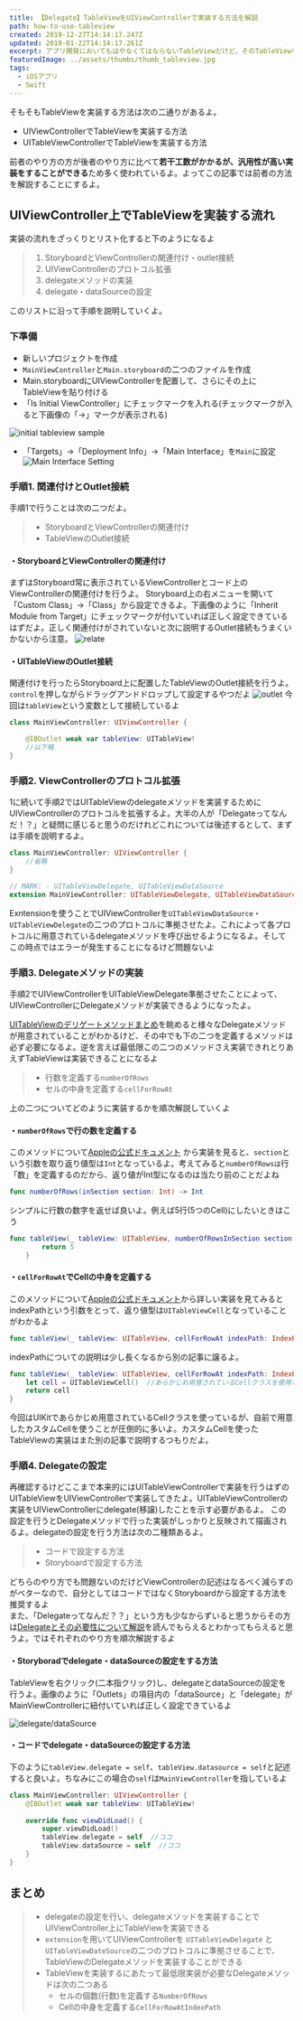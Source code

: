 ```yaml
---
title: 【Delegate】TableViewをUIViewControllerで実装する方法を解説
path: how-to-use-tableview
created: 2019-12-27T14:14:17.247Z
updated: 2019-01-22T14:14:17.261Z
excerpt: アプリ開発においてもはやなくてはならないTableViewだけど、そのTableViewをUIViewController上に実装する方法を解説しているよ。
featuredImage: ../assets/thumbs/thumb_tableview.jpg
tags:
  - iOSアプリ
  - Swift
---
```

そもそもTableViewを実装する方法は次の二通りがあるよ。

- UIViewControllerでTableViewを実装する方法
- UITableViewControllerでTableViewを実装する方法

前者のやり方の方が後者のやり方に比べて**若干工数がかかるが、汎用性が高い実装をすることができる**ため多く使われているよ。よってこの記事では前者の方法を解説することにするよ。

## UIViewController上でTableViewを実装する流れ
実装の流れをざっくりとリスト化すると下のようになるよ

> 1. StoryboardとViewControllerの関連付け・outlet接続
> 2. UIViewControllerのプロトコル拡張
> 3. delegateメソッドの実装
> 4. delegate・dataSourceの設定

このリストに沿って手順を説明していくよ。

### 下準備
- 新しいプロジェクトを作成
- `MainViewController`と`Main.storyboard`の二つのファイルを作成
- Main.storyboardにUIViewControllerを配置して、さらにその上にTableViewを貼り付ける
- 「Is Initial ViewController」にチェックマークを入れる(チェックマークが入ると下画像の「→」マークが表示される)

![initial tableview sample](https://i.gyazo.com/29f6c37ee30075ed37603ed8e4208e98.png)

- 「Targets」→「Deployment Info」→「Main Interface」を`Main`に設定
![Main Interface Setting](https://i.gyazo.com/2ce18e7c8f00c44dc84e51485387ca59.png)


### 手順1. 関連付けとOutlet接続
手順1で行うことは次の二つだよ。
> - StoryboardとViewControllerの関連付け
> - TableViewのOutlet接続

#### ・StoryboardとViewControllerの関連付け
まずはStoryboard常に表示されているViewControllerとコード上のViewControllerの関連付けを行うよ。 
Storyboard上の右メニューを開いて「Custom Class」→「Class」から設定できるよ。下画像のように「Inherit Module from Target」にチェックマークが付いていれば正しく設定できているはずだよ。正しく関連付けがされていないと次に説明するOutlet接続もうまくいかないから注意。
![relate](https://i.gyazo.com/96b1dc445ec9d0856d03a9ee2239e599.png)

#### ・UITableViewのOutlet接続
関連付けを行ったらStoryboard上に配置したTableViewのOutlet接続を行うよ。`control`を押しながらドラッグアンドドロップして設定するやつだよ
![outlet](https://i.gyazo.com/407cd21a778e5c612d8ce6d9fd8e34b4.png)
今回は`tableView`という変数として接続しているよ

``` swift
class MainViewController: UIViewController {

    @IBOutlet weak var tableView: UITableView!
    //以下略
}
```

### 手順2. ViewControllerのプロトコル拡張
1に続いて手順2ではUITableViewのdelegateメソッドを実装するためにUIViewControllerのプロトコルを拡張するよ。大半の人が「Delegateってなんだ！？」と疑問に感じると思うのだけれどこれについては後述するとして、まずは手順を説明するよ。

``` swift
class MainViewController: UIViewController {
    //省略
}

// MARK: - UITableViewDelegate, UITableViewDataSource
extension MainViewController: UITableViewDelegate, UITableViewDataSource { }
```

Exntensionを使うことでUIViewControllerを`UITableViewDataSource`・`UITableViewDelegate`の二つのプロトコルに準拠させたよ。これによって各プロトコルに用意されているdelegateメソッドを呼び出せるようになるよ。そしてこの時点ではエラーが発生することになるけど問題ないよ

### 手順3. Delegateメソッドの実装
手順2でUIViewControllerをUITableViewDelegate準拠させたことによって、UIViewControllerにDelegateメソッドが実装できるようになったよ。

[UITableViewのデリゲートメソッドまとめ](https://qiita.com/kagemiku/items/22b74010365723c5c4fe)を眺めると様々なDelegateメソッドが用意されていることがわかるけど、その中でも下の二つを定義するメソッドは必ず必要になるよ。逆を言えば最低限この二つのメソッドさえ実装できれとりあえずTableViewは実装できることになるよ

> - 行数を定義する`numberOfRows`
> - セルの中身を定義する`cellForRowAt`

上の二つについてどのように実装するかを順次解説していくよ

#### ・`numberOfRows`で行の数を定義する
このメソッドについて[Appleの公式ドキュメント](https://developer.apple.com/documentation/uikit/uitableview/1614952-numberofrows)
から実装を見ると、`section`という引数を取り返り値型は`Int`となっているよ。考えてみると`numberOfRowsは`行「数」を定義するのだから、返り値がInt型になるのは当たり前のことだよね
``` swift
func numberOfRows(inSection section: Int) -> Int
```
シンプルに行数の数字を返せば良いよ。例えば5行(5つのCell)にしたいときはこう
```swift
func tableView(_ tableView: UITableView, numberOfRowsInSection section: Int) -> Int {
        return 5
    }
```

#### ・`cellForRowAt`でCellの中身を定義する
このメソッドについて[Appleの公式ドキュメント](https://developer.apple.com/documentation/uikit/uitableviewdatasource/1614861-tableview)から詳しい実装を見てみるとindexPathという引数をとって、返り値型は`UITableViewCell`となっていることがわかるよ
```swift
func tableView(_ tableView: UITableView, cellForRowAt indexPath: IndexPath) -> UITableViewCell
```
indexPathについての説明は少し長くなるから別の記事に譲るよ。
```swift
func tableView(_ tableView: UITableView, cellForRowAt indexPath: IndexPath) -> UITableViewCell {
    let cell = UITableViewCell()  //あらかじめ用意されているCellクラスを使用しています。   
    return cell
}
```

今回はUIKitであらかじめ用意されているCellクラスを使っているが、自前で用意したカスタムCellを使うことが圧倒的に多いよ。カスタムCellを使ったTableViewの実装はまた別の記事で説明するつもりだよ。

###  手順4. Delegateの設定
再確認するけどここまで本来的にはUITableViewControllerで実装を行うはずのUITableViewをUIViewControllerで実装してきたよ。UITableViewControllerの実装をUIViewControllerにdelegate(移譲)したことを示す必要があるよ。
この設定を行うとDelegateメソッドで行った実装がしっかりと反映されて描画されるよ。delegateの設定を行う方法は次の二種類あるよ。

> - コードで設定する方法
> - Storyboardで設定する方法

どちらのやり方でも問題ないのだけどViewControllerの記述はなるべく減らすのがベターなので、自分としてはコードではなくStoryboardから設定する方法を推奨するよ  
また、「Delegateってなんだ？？」という方も少なからずいると思うからその方は[Delegateとその必要性について解説](#)を読んでもらえるとわかってもらえると思うよ。ではそれぞれのやり方を順次解説するよ

#### ・Storyboradでdelegate・dataSourceの設定をする方法
TableViewを右クリック(二本指クリック)し、delegateとdataSourceの設定を行うよ。画像のように「Outlets」の項目内の「dataSource」と「delegate」がMainViewControllerに紐付いていれば正しく設定できているよ

![delegate/dataSource](https://i.gyazo.com/3baff4cdbca9ccbe18fcbbd93b7a7379.png)

#### ・コードでdelegate・dataSourceの設定する方法
下のように`tableView.delegate = self`、`tableView.datasource = self`と記述すると良いよ。ちなみにこの場合の`self`は`MainViewController`を指しているよ
``` swift
class MainViewController: UIViewController {
    @IBOutlet weak var tableView: UITableView!
    
    override func viewDidLoad() {
        super.viewDidLoad()
        tableView.delegate = self  //ココ
        tableView.dataSource = self  //ココ
    }
}
```

## まとめ
> - delegateの設定を行い、delegateメソッドを実装することでUIViewController上にTableViewを実装できる
> - `extension`を用いてUIViewControllerを `UITableViewDelegate` と`UITableViewDateSource`の二つのプロトコルに準拠させることで、TableViewのDelegateメソッドを実装することができる
> - TableViewを実装するにあたって最低限実装が必要なDelegateメソッドは次の二つある
>   - セルの個数(行数)を定義する`NumberOfRows`
>   -  Cellの中身を定義する`CellForRowAtIndexPath`
